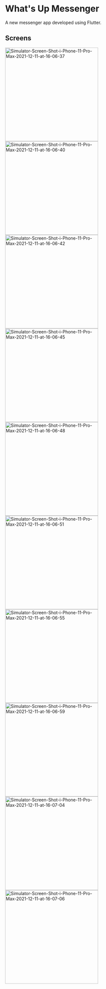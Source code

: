 # What's Up Messenger

A new messenger app developed using Flutter.

## Screens

<a href="https://ibb.co/5BB1CfS"><img src="https://i.ibb.co/3BBTVLj/Simulator-Screen-Shot-i-Phone-11-Pro-Max-2021-12-11-at-16-06-37.png" alt="Simulator-Screen-Shot-i-Phone-11-Pro-Max-2021-12-11-at-16-06-37" height="300"></a>
<a href="https://ibb.co/RpZFSdv"><img src="https://i.ibb.co/Y7YCWwR/Simulator-Screen-Shot-i-Phone-11-Pro-Max-2021-12-11-at-16-06-40.png" alt="Simulator-Screen-Shot-i-Phone-11-Pro-Max-2021-12-11-at-16-06-40" height="300"></a>
<a href="https://ibb.co/PNz8nt5"><img src="https://i.ibb.co/804VpXj/Simulator-Screen-Shot-i-Phone-11-Pro-Max-2021-12-11-at-16-06-42.png" alt="Simulator-Screen-Shot-i-Phone-11-Pro-Max-2021-12-11-at-16-06-42" height="300"></a>
<a href="https://ibb.co/Vtnq5bY"><img src="https://i.ibb.co/47vV3CR/Simulator-Screen-Shot-i-Phone-11-Pro-Max-2021-12-11-at-16-06-45.png" alt="Simulator-Screen-Shot-i-Phone-11-Pro-Max-2021-12-11-at-16-06-45" height="300"></a>
<a href="https://ibb.co/r6b5F6k"><img src="https://i.ibb.co/VSHMJSV/Simulator-Screen-Shot-i-Phone-11-Pro-Max-2021-12-11-at-16-06-48.png" alt="Simulator-Screen-Shot-i-Phone-11-Pro-Max-2021-12-11-at-16-06-48" height="300"></a>
<a href="https://ibb.co/Z80XJ7H"><img src="https://i.ibb.co/9T7gvSw/Simulator-Screen-Shot-i-Phone-11-Pro-Max-2021-12-11-at-16-06-51.png" alt="Simulator-Screen-Shot-i-Phone-11-Pro-Max-2021-12-11-at-16-06-51" height="300"></a>
<a href="https://ibb.co/r7qXpy6"><img src="https://i.ibb.co/FxcdY7w/Simulator-Screen-Shot-i-Phone-11-Pro-Max-2021-12-11-at-16-06-55.png" alt="Simulator-Screen-Shot-i-Phone-11-Pro-Max-2021-12-11-at-16-06-55" height="300"></a>
<a href="https://ibb.co/WzQN3H9"><img src="https://i.ibb.co/t2SwhHf/Simulator-Screen-Shot-i-Phone-11-Pro-Max-2021-12-11-at-16-06-59.png" alt="Simulator-Screen-Shot-i-Phone-11-Pro-Max-2021-12-11-at-16-06-59" height="300"></a>
<a href="https://ibb.co/XLKMcxc"><img src="https://i.ibb.co/LRcHVdV/Simulator-Screen-Shot-i-Phone-11-Pro-Max-2021-12-11-at-16-07-04.png" alt="Simulator-Screen-Shot-i-Phone-11-Pro-Max-2021-12-11-at-16-07-04" height="300"></a>
<a href="https://ibb.co/02LMxRs"><img src="https://i.ibb.co/sR4wZdW/Simulator-Screen-Shot-i-Phone-11-Pro-Max-2021-12-11-at-16-07-06.png" alt="Simulator-Screen-Shot-i-Phone-11-Pro-Max-2021-12-11-at-16-07-06" height="300"></a>


